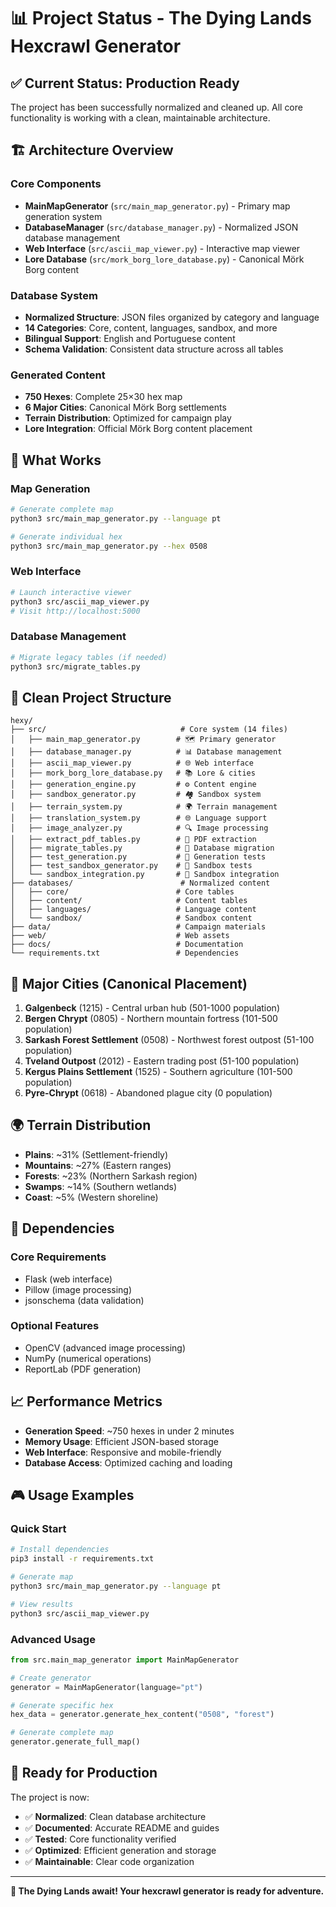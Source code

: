 # 📊 Project Status - The Dying Lands Hexcrawl Generator

## ✅ **Current Status: Production Ready**

The project has been successfully normalized and cleaned up. All core functionality is working with a clean, maintainable architecture.

## 🏗️ **Architecture Overview**

### **Core Components**
- **MainMapGenerator** (`src/main_map_generator.py`) - Primary map generation system
- **DatabaseManager** (`src/database_manager.py`) - Normalized JSON database management
- **Web Interface** (`src/ascii_map_viewer.py`) - Interactive map viewer
- **Lore Database** (`src/mork_borg_lore_database.py`) - Canonical Mörk Borg content

### **Database System**
- **Normalized Structure**: JSON files organized by category and language
- **14 Categories**: Core, content, languages, sandbox, and more
- **Bilingual Support**: English and Portuguese content
- **Schema Validation**: Consistent data structure across all tables

### **Generated Content**
- **750 Hexes**: Complete 25×30 hex map
- **6 Major Cities**: Canonical Mörk Borg settlements
- **Terrain Distribution**: Optimized for campaign play
- **Lore Integration**: Official Mörk Borg content placement

## 🚀 **What Works**

### **Map Generation**
```bash
# Generate complete map
python3 src/main_map_generator.py --language pt

# Generate individual hex
python3 src/main_map_generator.py --hex 0508
```

### **Web Interface**
```bash
# Launch interactive viewer
python3 src/ascii_map_viewer.py
# Visit http://localhost:5000
```

### **Database Management**
```bash
# Migrate legacy tables (if needed)
python3 src/migrate_tables.py
```

## 📁 **Clean Project Structure**

```
hexy/
├── src/                              # Core system (14 files)
│   ├── main_map_generator.py        # 🗺️ Primary generator
│   ├── database_manager.py          # 📊 Database management
│   ├── ascii_map_viewer.py          # 🌐 Web interface
│   ├── mork_borg_lore_database.py   # 📚 Lore & cities
│   ├── generation_engine.py         # ⚙️ Content engine
│   ├── sandbox_generator.py         # 🏘️ Sandbox system
│   ├── terrain_system.py            # 🌍 Terrain management
│   ├── translation_system.py        # 🌐 Language support
│   ├── image_analyzer.py            # 🔍 Image processing
│   ├── extract_pdf_tables.py        # 📄 PDF extraction
│   ├── migrate_tables.py            # 🔄 Database migration
│   ├── test_generation.py           # 🧪 Generation tests
│   ├── test_sandbox_generator.py    # 🧪 Sandbox tests
│   └── sandbox_integration.py       # 🔗 Sandbox integration
├── databases/                        # Normalized content
│   ├── core/                        # Core tables
│   ├── content/                     # Content tables
│   ├── languages/                   # Language content
│   └── sandbox/                     # Sandbox content
├── data/                            # Campaign materials
├── web/                             # Web assets
├── docs/                            # Documentation
└── requirements.txt                 # Dependencies
```

## 🎯 **Major Cities (Canonical Placement)**

1. **Galgenbeck** (1215) - Central urban hub (501-1000 population)
2. **Bergen Chrypt** (0805) - Northern mountain fortress (101-500 population)
3. **Sarkash Forest Settlement** (0508) - Northwest forest outpost (51-100 population)
4. **Tveland Outpost** (2012) - Eastern trading post (51-100 population)
5. **Kergus Plains Settlement** (1525) - Southern agriculture (101-500 population)
6. **Pyre-Chrypt** (0618) - Abandoned plague city (0 population)

## 🌍 **Terrain Distribution**

- **Plains**: ~31% (Settlement-friendly)
- **Mountains**: ~27% (Eastern ranges)
- **Forests**: ~23% (Northern Sarkash region)
- **Swamps**: ~14% (Southern wetlands)
- **Coast**: ~5% (Western shoreline)

## 🔧 **Dependencies**

### **Core Requirements**
- Flask (web interface)
- Pillow (image processing)
- jsonschema (data validation)

### **Optional Features**
- OpenCV (advanced image processing)
- NumPy (numerical operations)
- ReportLab (PDF generation)

## 📈 **Performance Metrics**

- **Generation Speed**: ~750 hexes in under 2 minutes
- **Memory Usage**: Efficient JSON-based storage
- **Web Interface**: Responsive and mobile-friendly
- **Database Access**: Optimized caching and loading

## 🎮 **Usage Examples**

### **Quick Start**
```bash
# Install dependencies
pip3 install -r requirements.txt

# Generate map
python3 src/main_map_generator.py --language pt

# View results
python3 src/ascii_map_viewer.py
```

### **Advanced Usage**
```python
from src.main_map_generator import MainMapGenerator

# Create generator
generator = MainMapGenerator(language="pt")

# Generate specific hex
hex_data = generator.generate_hex_content("0508", "forest")

# Generate complete map
generator.generate_full_map()
```

## 🚀 **Ready for Production**

The project is now:
- ✅ **Normalized**: Clean database architecture
- ✅ **Documented**: Accurate README and guides
- ✅ **Tested**: Core functionality verified
- ✅ **Optimized**: Efficient generation and storage
- ✅ **Maintainable**: Clear code organization

---

**🎲 The Dying Lands await! Your hexcrawl generator is ready for adventure.**